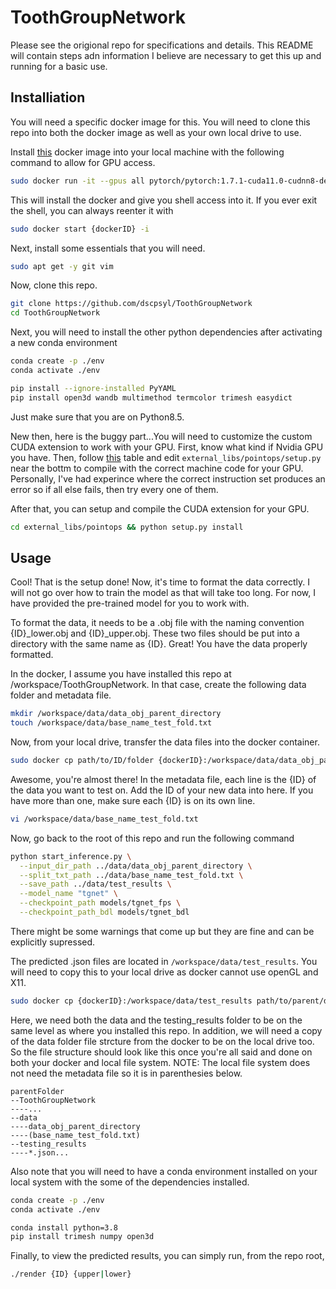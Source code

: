 # ToothGroupNetwork
Please see the origional repo for specifications and details. This README will contain steps adn information I believe are necessary to get this up and running for a basic use.

## Installiation
You will need a specific docker image for this. You will need to clone this repo into both the docker image as well as your own local drive to use.

Install [this](https://hub.docker.com/layers/pytorch/pytorch/1.7.1-cuda11.0-cudnn8-devel/images/sha256:f0d0c1b5d4e170b4d2548d64026755421f8c0df185af2c4679085a7edc34d150) docker image into your local machine with the following command to allow for GPU access.

```sh
sudo docker run -it --gpus all pytorch/pytorch:1.7.1-cuda11.0-cudnn8-devel bash
```

This will install the docker and give you shell access into it. If you ever exit the shell, you can always reenter it with 

```sh
sudo docker start {dockerID} -i 
```

Next, install some essentials that you will need.

```sh
sudo apt get -y git vim
```

Now, clone this repo.

```sh
git clone https://github.com/dscpsyl/ToothGroupNetwork
cd ToothGroupNetwork
```

Next, you will need to install the other python dependencies after activating a new conda environment

```sh
conda create -p ./env
conda activate ./env

pip install --ignore-installed PyYAML
pip install open3d wandb multimethod termcolor trimesh easydict
```

Just make sure that you are on Python8.5.

New then, here is the buggy part...You will need to customize the custom CUDA extension to work with your GPU. First, know what kind if Nvidia GPU you have. Then, follow [this](https://docs.nvidia.com/cuda/cuda-compiler-driver-nvcc/) table and edit `external_libs/pointops/setup.py` near the bottm to compile with the correct machine code for your GPU. Personally, I've had experince where the correct instruction set produces an error so if all else fails, then try every one of them.

After that, you can setup and compile the CUDA extension for your GPU.

```sh
cd external_libs/pointops && python setup.py install
```

## Usage

Cool! That is the setup done! Now, it's time to format the data correctly. I will not go over how to train the model as that will take too long. For now, I have provided the pre-trained model for you to work with.

To format the data, it needs to be a .obj file with the naming convention {ID}_lower.obj and {ID}_upper.obj. These two files should be put into a directory with the same name as {ID}. Great! You have the data properly formatted.

In the docker, I assume you have installed this repo at /workspace/ToothGroupNetwork. In that case, create the following data folder and metadata file.

```sh
mkdir /workspace/data/data_obj_parent_directory
touch /workspace/data/base_name_test_fold.txt
```

Now, from your local drive, transfer the data files into the docker container.

```sh
sudo docker cp path/to/ID/folder {dockerID}:/workspace/data/data_obj_parent_directory
```

Awesome, you're almost there! In the metadata file, each line is the {ID} of the data you want to test on. Add the ID of your new data into here. If you have more than one, make sure each {ID} is on its own line.

```sh
vi /workspace/data/base_name_test_fold.txt
```

Now, go back to the root of this repo and run the following command

```sh
python start_inference.py \
  --input_dir_path ../data/data_obj_parent_directory \
  --split_txt_path ../data/base_name_test_fold.txt \
  --save_path ../data/test_results \
  --model_name "tgnet" \
  --checkpoint_path models/tgnet_fps \
  --checkpoint_path_bdl models/tgnet_bdl
```

There might be some warnings that come up but they are fine and can be explicitly supressed.

The predicted .json files are located in `/workspace/data/test_results`. You will need to copy this to your local drive as docker cannot use openGL and X11.

```sh
sudo docker cp {dockerID}:/workspace/data/test_results path/to/parent/directory/of/local/repo
```

Here, we need both the data and the testing_results folder to be on the same level as where you installed this repo. In addition, we will need a copy of the data folder file strcture from the docker to be on the local drive too. So the file structure should look like this once you're all said and done on both your docker and local file system. NOTE: The local file system does not need the metadata file so it is in parenthesies below.

```
parentFolder
--ToothGroupNetwork
----...
--data
----data_obj_parent_directory
----(base_name_test_fold.txt)
--testing_results
----*.json...
```

Also note that you will need to have a conda environment installed on your local system with the some of the dependencies installed.

```sh
conda create -p ./env
conda activate ./env

conda install python=3.8
pip install trimesh numpy open3d
```

Finally, to view the predicted results, you can simply run, from the repo root,

```sh
./render {ID} {upper|lower}
```
